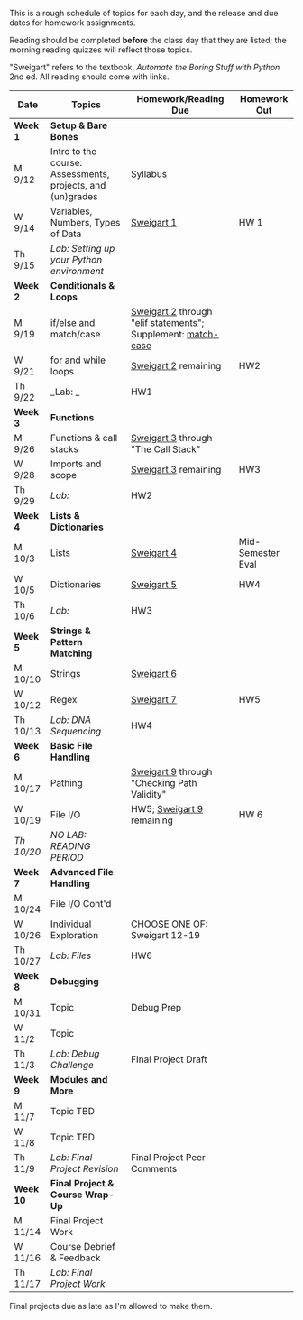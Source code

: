 This is a rough schedule of topics for each day, and the release and due dates for homework assignments. 

Reading should be completed **before** the class day that they are listed; the morning reading quizzes will reflect those topics.

"Sweigart" refers to the textbook, _Automate the Boring Stuff with Python_ 2nd ed. All reading should come with links. 

| Date	| Topics	| Homework/Reading Due |	Homework Out |
| ------- | --------------- | ------------- | -------------- |
| **Week 1** | **Setup & Bare Bones** | | |
| M 9/12 | Intro to the course: Assessments, projects, and (un)grades | Syllabus | |
| W 9/14 | Variables, Numbers, Types of Data | [Sweigart 1](sweigart-1)| HW 1 |
| Th 9/15 | _Lab: Setting up your Python environment_| | |
| **Week 2** | **Conditionals & Loops** | | |
| M 9/19 | if/else and match/case | [Sweigart 2](sweigart-2) through "elif statements"; Supplement: [match-case](wk1-supp) | |
| W 9/21 | for and while loops | [Sweigart 2](sweigart-2) remaining | HW2 |
| Th 9/22 | _Lab: _ | HW1 | |
| **Week 3** | **Functions** | | |
| M 9/26 | Functions & call stacks| [Sweigart 3](sweigart-3) through "The Call Stack" | |
| W 9/28 | Imports and scope | [Sweigart 3](sweigart-3) remaining | HW3 |
| Th 9/29 | _Lab:_ | HW2 | |
| **Week 4** | **Lists & Dictionaries** | | |
| M 10/3 | Lists | [Sweigart 4](sweigart-4) | Mid-Semester Eval |
| W 10/5 | Dictionaries | [Sweigart 5](sweigart-5) | HW4 |
| Th 10/6 | _Lab:_ | HW3| |
| **Week 5** | **Strings & Pattern Matching** | | |
| M 10/10 | Strings | [Sweigart 6](sweigart-6) | |
| W 10/12 | Regex | [Sweigart 7](sweigart-7) | HW5 | 
| Th 10/13 | _Lab: DNA Sequencing_ | HW4 | |
| **Week 6** | **Basic File Handling** | | |
| M 10/17 | Pathing| [Sweigart 9](sweigart-9) through "Checking Path Validity" | |
| W 10/19 | File I/O | HW5; [Sweigart 9](sweigart-9) remaining | HW 6 | 
| _Th 10/20_ | _NO LAB: READING PERIOD_ | | |
| **Week 7** | **Advanced File Handling** | | |
| M 10/24 | File I/O Cont'd |  | |
| W 10/26 | Individual Exploration | CHOOSE ONE OF: Sweigart 12-19 | |
| Th 10/27 | _Lab: Files_ | HW6 | |
| **Week 8** | **Debugging** | | |
| M 10/31 | Topic | Debug Prep| | 
| W 11/2 | Topic | | |
| Th 11/3 | _Lab: Debug Challenge_ | FInal Project Draft | 
| **Week 9** | **Modules and More** | | | 
| M 11/7 | Topic TBD | | |
| W 11/8 | Topic TBD | | |
| Th 11/9 | _Lab: Final Project Revision_ | Final Project Peer Comments |
| **Week 10** | **Final Project & Course Wrap-Up** | | |
| M 11/14 | Final Project Work |  | | 
| W 11/16 | Course Debrief & Feedback |  | |
| Th 11/17 | _Lab: Final Project Work_


Final projects due as late as I'm allowed to make them.


[sweigart-1]: https://automatetheboringstuff.com/2e/chapter1/
[sweigart-2]: https://automatetheboringstuff.com/2e/chapter2/
[sweigart-3]: https://automatetheboringstuff.com/2e/chapter3/
[sweigart-4]: https://automatetheboringstuff.com/2e/chapter4/
[sweigart-5]: https://automatetheboringstuff.com/2e/chapter5/
[sweigart-6]: https://automatetheboringstuff.com/2e/chapter6/


[wk1-supp]: https://towardsdatascience.com/the-match-case-in-python-3-10-is-not-that-simple-f65b350bb025